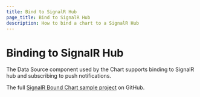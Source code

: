 ```yaml
---
title: Bind to SignalR Hub
page_title: Bind to SignalR Hub
description: How to bind a chart to a SignalR Hub
---
```


# Binding to SignalR Hub

The Data Source component used by the Chart supports binding to SignalR hub and
subscribing to push notifications.

The full [SignalR Bound Chart sample project](https://github.com/telerik/ui-for-aspnet-mvc-examples/tree/master/chart/signalr-bound-chart) on GitHub.

